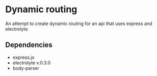 # Dynamic routing
An attempt to create dynamic routing for an api that uses express and electrolyte.  
## Dependencies

- express.js
- electrolyte v.0.3.0
- body-parser
